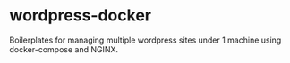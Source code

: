 # wordpress-docker
Boilerplates for managing multiple wordpress sites under 1 machine using docker-compose and NGINX.
